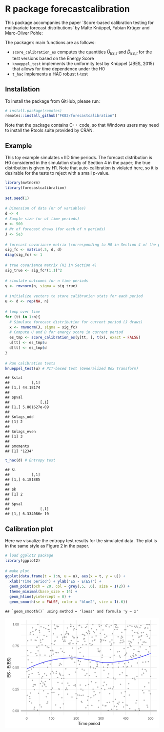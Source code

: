 R package forecastcalibration
================

This package accompanies the paper \`Score-based calibration testing for
multivariate forecast distributions’ by Malte Knüppel, Fabian Krüger and
Marc-Oliver Pohle:

The package’s main functions are as follows:

- `score_calibration_es` computes the quantities $\hat U_{\text{ES}, t}$
  and $\hat D_{\text{ES}, t}$ for the test versions based on the Energy
  Score
- `knueppel_test` implements the uniformity test by Knüppel (JBES, 2015)
  that allows for time dependence under the H0
- `t_hac` implements a HAC robust t-test

## Installation

To install the package from GitHub, please run:

``` r
# install.package(remotes)
remotes::install_github("FK83/forecastcalibration")
```

Note that the package contains C++ code, so that Windows users may need
to install the Rtools suite provided by CRAN.

## Example

This toy example simulates `n` IID time periods. The forecast
distribution is H0 considered in the simulation study of Section 4 in
the paper; the true distribution is given by H1. Note that
auto-calibration is violated here, so it is desirable for the tests to
reject with a small $p$-value.

``` r
library(mvtnorm)
library(forecastcalibration)

set.seed(1)

# Dimension of data (nr of variables)
d <- 4
# Sample size (nr of time periods)
n <- 500
# Nr of forecast draws (for each of n periods)
J <- 5e3

# forecast covariance matrix (corresponding to H0 in Section 4 of the paper)
sig_fc <- matrix(.5, d, d)
diag(sig_fc) <- 1

# true covariance matrix (H1 in Section 4)
sig_true <- sig_fc*(1.1)^2

# simulate outcomes for n time periods
y <- rmvnorm(n, sigma = sig_true)

# initialize vectors to store calibration stats for each period
u <- d <- rep(NA, n)

# loop over time
for (tt in 1:n){
  # Simulate forecast distribution for current period (J draws)
  x <- rmvnorm(J, sigma = sig_fc)
  # Compute U and D for energy score in current period
  es_tmp <- score_calibration_es(y[tt, ], t(x), exact = FALSE)
  u[tt] <- es_tmp$u
  d[tt] <- es_tmp$d
}

# Run calibration tests
knueppel_test(u) # PIT-based test (Generalized Box Transform)
```

    ## $stat
    ##          [,1]
    ## [1,] 44.18174
    ## 
    ## $pval
    ##              [,1]
    ## [1,] 5.881627e-09
    ## 
    ## $nlags_odd
    ## [1] 2
    ## 
    ## $nlags_even
    ## [1] 3
    ## 
    ## $moments
    ## [1] "1234"

``` r
t_hac(d) # Entropy test 
```

    ## $t
    ##          [,1]
    ## [1,] 6.181885
    ## 
    ## $k
    ## [1] 2
    ## 
    ## $pval
    ##              [,1]
    ## [1,] 6.334086e-10

## Calibration plot

Here we visualize the entropy test results for the simulated data. The
plot is in the same style as Figure 2 in the paper.

``` r
# load ggplot2 package
library(ggplot2)

# make plot
ggplot(data.frame(t = 1:n, u = u), aes(x = t, y = u)) + 
  xlab("Time period") + ylab("ES - E(ES)") + 
  geom_point(pch = 20, col = grey(.5, .6), size = I(2)) + 
  theme_minimal(base_size = 14) + 
  geom_hline(yintercept = 0) + 
  geom_smooth(se = FALSE, color = "blue2", size = I(.6)) 
```

    ## `geom_smooth()` using method = 'loess' and formula 'y ~ x'

![](readme_files/figure-gfm/unnamed-chunk-3-1.png)<!-- -->
